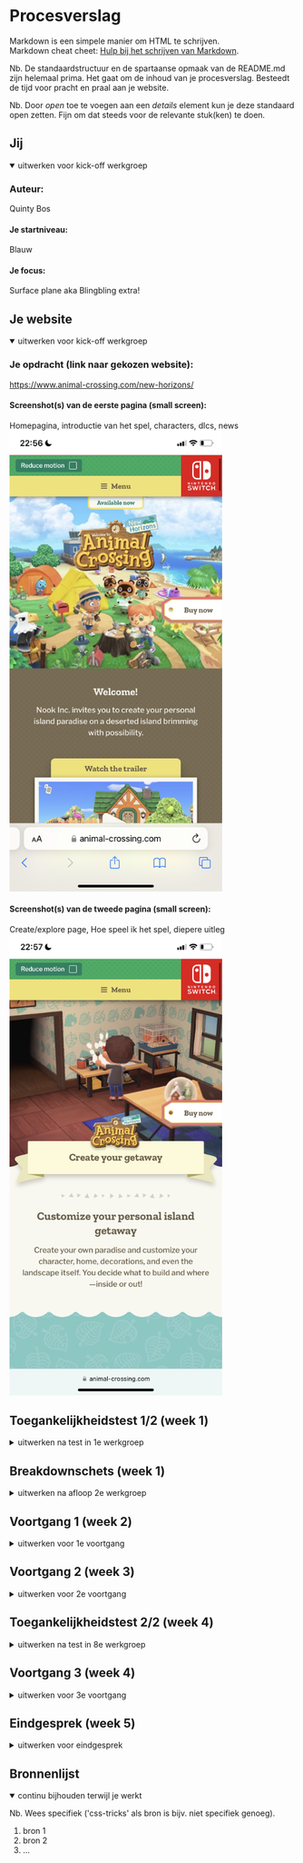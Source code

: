# Procesverslag
Markdown is een simpele manier om HTML te schrijven.  
Markdown cheat cheet: [Hulp bij het schrijven van Markdown](https://github.com/adam-p/markdown-here/wiki/Markdown-Cheatsheet).

Nb. De standaardstructuur en de spartaanse opmaak van de README.md zijn helemaal prima. Het gaat om de inhoud van je procesverslag. Besteedt de tijd voor pracht en praal aan je website.

Nb. Door *open* toe te voegen aan een *details* element kun je deze standaard open zetten. Fijn om dat steeds voor de relevante stuk(ken) te doen.





## Jij

<details open>
  <summary>uitwerken voor kick-off werkgroep</summary>

  ### Auteur:
  Quinty Bos

  #### Je startniveau:
  Blauw

  #### Je focus:
  Surface plane aka Blingbling extra!
 
</details>





## Je website

<details open>
  <summary>uitwerken voor kick-off werkgroep</summary>

  ### Je opdracht (link naar gekozen website):
  https://www.animal-crossing.com/new-horizons/

  #### Screenshot(s) van de eerste pagina (small screen): 
  Homepagina, introductie van het spel, characters, dlcs, news
  <img src="readme-images/homepage1.PNG" width="375px" alt="eerste pagina">

  #### Screenshot(s) van de tweede pagina (small screen):
  Create/explore page, Hoe speel ik het spel, diepere uitleg 
  <img src="readme-images/cr1.PNG" width="375px" alt="tweede pagina">
 
</details>



## Toegankelijkheidstest 1/2 (week 1)

<details>
  <summary>uitwerken na test in 1e werkgroep</summary>

  ### Bevindingen
  Lijst met je bevindingen die in de test naar voren kwamen:

  #### Screenreader
- Pakt niet goed de buttons, hij selecteert ernaast (visueel)
- Bij tab pakt eerst alle tekst als gewoon ‘voertekst’. Verteld ook niet hoe je hiermee naar de broodtekst kan. Hoe switch ik van de links, naar alle tekst dat word uitgesproken?
- Laat netjes weten of het een link is, maar verteld niet gelijk de hele http
<img src="readme-images/screenreader3.JPG" width="375px" alt="linkmelding">

- Je kan skippen naar main content
- Heeft moeite met wanneer de details word verteld of alleen de links
- Buy nog verteld niet wat je dan koopt (alleen als je het helemaal laat voorlezen, tab werkt slecht)
- Verteld wat je precies kan downloaden
- Opens a new window, word verteld

- Links, volgorde is logisch
<img src="readme-images/screenreader2.JPG" width="375px" alt="linksvolgorde">

- Verteld waar je op het moment bent.
<img src="readme-images/screenreader.JPG" width="375px" alt="reducemotion">

Mogelijke oplossingen: 
- Een sneltoets waarmee je tussen links of hele context heen kan skippen (of ik heb het nog niet uitgevonden). Tevens een lijst laten zien wat dan de sneltoetsen zijn, en die ook zoveel verminderen.


  #### Muis en Toetsenbord 
 Bevinding 1: Tab werkt op alle interactieve elementen.
 Bevinding 2: Bij tab pakt eerst alle tekst als gewoon ‘voertekst’. Verteld ook niet hoe je hiermee naar de broodtekst kan. Hoe switch ik van de links, naar alle tekst dat word uitgesproken?

Mogelijke oplossingen: 
- Zoals hierboven.

  #### Motoriek (shocks, elastiekjes)
 Bevinding 1: Shocks: Alle buttons zijn goed uit elkaar gezet zodat er geen moeite is met de juiste aan te klikken. De buttons zijn ook groot genoeg om er niet naast te klikken.
 Bevinding 2: Elastiekjes: Hiermee was het vasthouden van de mobiel zonder te laten vallen de grootste uitdaging. 
<img src="readme-images/shocks.jpg" width="375px" alt="shocks">

Mogelijke oplossingen: 
- 

  #### Visueel (brillen, contrast, kleurenblind, dark/light). 
Bevinding 1: Darkmode word alleen dark op de blokjes en buttons. De achtergrond en plaatjes blijven heel vel/licht. Er is veel witruimte dus oogt de site nog steeds niet echt ’dark’.
Bevinding 2: Er is veel contrast tussen de kleuren van de elementen, op beide kleurblinden. 
Bevinding 3: De footer is wel erg klein voor slechtziende (wazig).
<img src="readme-images/darkmode.png" width="375px" alt="visueel">
<img src="readme-images/deureranopia.png" width="375px" alt="visueel">
<img src="readme-images/tritanopia.png" width="375px" alt="visueel">

Mogelijke oplossingen: 
- Footer verduidelijken (wat echt belangrijk is)
- Darkmode echt dark maken, zoveel mogelijk elementen donkerder maken zodat het contrast niet al te vel is. Het voelt nu niet als een darkmode, omdat het nog steeds pijn doet ana mijn ogen.

</details>



## Breakdownschets (week 1)

<details>
  <summary>uitwerken na afloop 2e werkgroep</summary>

  ### de hele pagina: 
  <img src="readme-images/dummy-plaatje.jpg" width="375px" alt="breakdown van de hele pagina">

  ### dynamisch deel (bijv menu): 
  <img src="readme-images/dummy-plaatje.jpg" width="375px" alt="breakdown van een dynamisch deel">

  ### wellicht nog een dynamisch deel (bijv filter): 
  <img src="readme-images/dummy-plaatje.jpg" width="375px" alt="breakdown van nog een dynamisch deel">

</details>





## Voortgang 1 (week 2)

<details>
  <summary>uitwerken voor 1e voortgang</summary>

  ### Stand van zaken
  hier dit ging goed & dit was lastig (neem ook screenshots op van delen van je website en code)


  ### Agenda voor meeting
  samen met je groepje opstellen

  | student 1      | student 2          | student 3    | student 4        |
  | ---            | ---                | ---          | ---              |
  | dit bespreken  | en dit             | en ik dit    | en dan ik dat    |
  | en dat ook nog | dit als er tijd is | nog een punt | dit wil ik zeker |
  | ...            | ...                | ...          | ...              |


  ### Verslag van meeting
  hier na afloop snel de uitkomsten van de meeting vastleggen

  - punt 1
  - punt 2
  - nog een punt
  - ...

</details>





## Voortgang 2 (week 3)

<details>
  <summary>uitwerken voor 2e voortgang</summary>

  ### Stand van zaken
  hier dit ging goed & dit was lastig (neem ook screenshots op van delen van je website en code)


  ### Agenda voor meeting
  samen met je groepje opstellen

  | student 1      | student 2          | student 3    | student 4        |
  | ---            | ---                | ---          | ---              |
  | dit bespreken  | en dit             | en ik dit    | en dan ik dat    |
  | en dat ook nog | dit als er tijd is | nog een punt | dit wil ik zeker |
  | ...            | ...                | ...          | ...              |


  ### Verslag van meeting
  hier na afloop snel de uitkomsten van de meeting vastleggen

  - punt 1
  - punt 2
  - nog een punt
- ...

</details>





## Toegankelijkheidstest 2/2 (week 4)

<details>
  <summary>uitwerken na test in 8e werkgroep</summary>

  ### Bevindingen
  Lijst met je bevindingen die in de test naar voren kwamen (geef ook aan wat er verbeterd is):

  #### Screenreader
  Hier korte omschrijving (met indien nodig afbeeldingen)

  Hier een omschrijving van hoe het opgelost kan worden (met indien nodig afbeeldingen)


  #### Muis en Toetsenbord 
  Hier korte omschrijving (met indien nodig afbeeldingen)

  Hier een omschrijving van hoe het opgelost kan worden (met indien nodig afbeeldingen)


  #### Motoriek (shocks, elastiekjes)
  Hier korte omschrijving (met indien nodig afbeeldingen)

  Hier een omschrijving van hoe het opgelost kan worden (met indien nodig afbeeldingen)


  #### Visueel (brillen, contrast, kleurenblind, dark/light). 
  Hier korte omschrijving (met indien nodig afbeeldingen)

  Hier een omschrijving van hoe het opgelost kan worden (met indien nodig afbeeldingen)

</details>





## Voortgang 3 (week 4)

<details>
  <summary>uitwerken voor 3e voortgang</summary>

  ### Stand van zaken
  hier dit ging goed & dit was lastig (neem ook screenshots op van delen van je website en code)


  ### Agenda voor meeting
  samen met je groepje opstellen

  | student 1      | student 2          | student 3    | student 4        |
  | ---            | ---                | ---          | ---              |
  | dit bespreken  | en dit             | en ik dit    | en dan ik dat    |
  | en dat ook nog | dit als er tijd is | nog een punt | dit wil ik zeker |
  | ...            | ...                | ...          | ...              |


  ### Verslag van meeting
  hier na afloop snel de uitkomsten van de meeting vastleggen

  - punt 1
  - punt 2
  - nog een punt
  - ...

</details>





## Eindgesprek (week 5)

<details>
  <summary>uitwerken voor eindgesprek</summary>

  ### Je uitkomst - karakteristiek screenshots:
  <img src="readme-images/dummy-plaatje.jpg" width="375px" alt="uitomst opdracht 1">


  ### Dit ging goed/Heb ik geleerd: 
  Korte omschrijving met plaatjes

  <img src="readme-images/dummy-plaatje.jpg" width="375px" alt="top">


  ### Dit was lastig/Is niet gelukt:
  Korte omschrijving met plaatjes

  <img src="readme-images/dummy-plaatje.jpg" width="375px" alt="bummer">
</details>





## Bronnenlijst

<details open>
  <summary>continu bijhouden terwijl je werkt</summary>

  Nb. Wees specifiek ('css-tricks' als bron is bijv. niet specifiek genoeg).

  1. bron 1
  2. bron 2
  3. ...

</details>